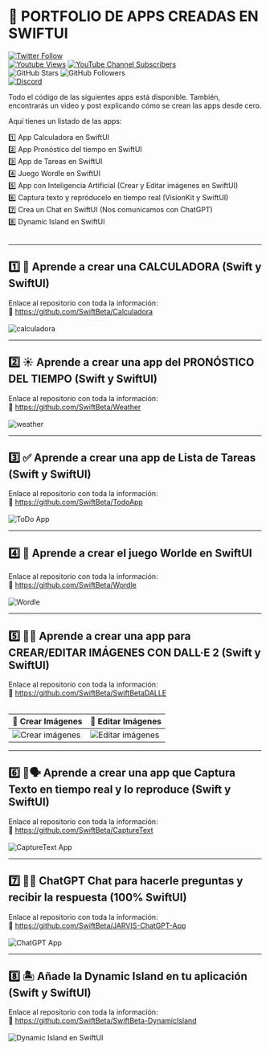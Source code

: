 # 📱 PORTFOLIO DE APPS CREADAS EN SWIFTUI
[![Twitter Follow](https://img.shields.io/twitter/follow/swiftbeta_?style=social)](https://twitter.com/swiftbeta_)
<br/>
[![Youtube Views](https://img.shields.io/youtube/channel/views/UC2MAP8k0bzwq_OAA_zQw27A?style=social)](https://twitter.com/swiftbeta)
[![YouTube Channel Subscribers](https://img.shields.io/youtube/channel/subscribers/UC2MAP8k0bzwq_OAA_zQw27A?style=social)](https://youtube.com/swiftbeta?sub_confirmation=1)
<br/>
![GitHub Stars](https://img.shields.io/github/stars/swiftbeta?style=social)
![GitHub Followers](https://img.shields.io/github/followers/swiftbeta?style=social)
<br/>
[![Discord](https://img.shields.io/discord/922567653778944031?style=social&label=Discord&logo=discord)](https://www.swiftbeta.com/discord)

Todo el código de las siguientes apps está disponible. También, encontrarás un video y post explicando cómo se crean las apps desde cero.

Aquí tienes un listado de las apps:

1️⃣ App Calculadora en SwiftUI<br/>
2️⃣ App Pronóstico del tiempo en SwiftUI<br/>
3️⃣ App de Tareas en SwiftUI<br/>
4️⃣ Juego Wordle en SwiftUI<br/>
5️⃣ App con Inteligencia Artificial (Crear y Editar imágenes en SwiftUI)<br/>
6️⃣ Captura texto y repróducelo en tiempo real (VisionKit y SwiftUI)<br/>
7️⃣ Crea un Chat en SwiftUI (Nos comunicamos con ChatGPT)<br/>
8️⃣ Dynamic Island en SwiftUI<br/>
<br/>

---

## 1️⃣ 🧮 Aprende a crear una CALCULADORA (Swift y SwiftUI)
Enlace al repositorio con toda la información:<br/>
🔗 https://github.com/SwiftBeta/Calculadora
<br/>
<br/>
![calculadora](https://user-images.githubusercontent.com/74316958/232086879-b82df9ef-8ece-4b91-9164-48ddfc1f1cdd.gif)

---

## 2️⃣ ☀️ Aprende a crear una app del PRONÓSTICO DEL TIEMPO (Swift y SwiftUI)
Enlace al repositorio con toda la información:<br/>
🔗 https://github.com/SwiftBeta/Weather
<br/>
<br/>
![weather](https://user-images.githubusercontent.com/74316958/232088666-53c2c18c-301e-4f69-bd71-e9b8f1c29079.png)

---

## 3️⃣ ✅ Aprende a crear una app de Lista de Tareas (Swift y SwiftUI)
Enlace al repositorio con toda la información:<br/>
🔗 https://github.com/SwiftBeta/TodoApp
<br/>
<br/>
![ToDo App](https://user-images.githubusercontent.com/74316958/235731809-45bb313b-b154-4f84-bae0-bd936a73c78b.png)


---

## 4️⃣ 👾 Aprende a crear el juego Worlde en SwiftUI
Enlace al repositorio con toda la información:<br/>
🔗 https://github.com/SwiftBeta/Wordle
<br/>
<br/>
![Wordle](https://user-images.githubusercontent.com/74316958/235731292-fb23534d-e21e-49b0-b670-002e816ed5ba.png)

---

## 5️⃣ 🤖🎨 Aprende a crear una app para CREAR/EDITAR IMÁGENES CON DALL·E 2 (Swift y SwiftUI)
Enlace al repositorio con toda la información:<br/>
🔗 https://github.com/SwiftBeta/SwiftBetaDALLE
<br/>
<br/>

| 🤖 Crear Imágenes | 🎨 Editar Imágenes |
|-----------|-----------|
| ![Crear imágenes](https://user-images.githubusercontent.com/74316958/232101951-ac78c4c5-96ee-46c3-ab5f-b6c398577444.gif)    | ![Editar imágenes](https://user-images.githubusercontent.com/74316958/232102031-63964557-8b2a-463c-8585-4347fd1e962e.gif)    |


---

## 6️⃣ 👀🗣️ Aprende a crear una app que Captura Texto en tiempo real y lo reproduce (Swift y SwiftUI)
Enlace al repositorio con toda la información:<br/>
🔗 https://github.com/SwiftBeta/CaptureText
<br/>
<br/>
![CaptureText App](https://github.com/SwiftBeta/CaptureText/assets/74316958/3b44e3d1-82d9-4a41-8f31-f071ad5db08c)


---

## 7️⃣ 🤖💬 ChatGPT Chat para hacerle preguntas y recibir la respuesta (100% SwiftUI)
Enlace al repositorio con toda la información:<br/>
🔗 https://github.com/SwiftBeta/JARVIS-ChatGPT-App
<br/>
<br/>
![ChatGPT App](https://github.com/SwiftBeta/JARVIS/assets/74316958/f353aaa8-bc16-478b-b513-7ef5e7e7066a)


---

## 8️⃣ 🏝️ Añade la Dynamic Island en tu aplicación (Swift y SwiftUI)
Enlace al repositorio con toda la información:<br/>
🔗 https://github.com/SwiftBeta/SwiftBeta-DynamicIsland
<br/>
<br/>
![Dynamic Island en SwiftUI](https://github.com/SwiftBeta/SwiftBeta-DynamicIsland/assets/74316958/4e9a6b65-87c9-44ef-aa86-887a17415303)

